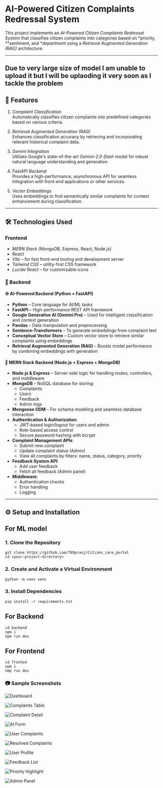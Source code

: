 # AI-Powered Citizen Complaints Redressal System

This project implements an *AI-Powered Citizen Complaints Redressal System* that classifies citizen complaints into categories based on *priority, **sentiment, and **department* using a *Retrieval Augmented Generation (RAG)* architecture.

---

## Due to very large size of model I am unable to upload it but I will be uplaoding it very soon as I tackle the problem

## 🚀 Features

1. *Complaint Classification*  
   Automatically classifies citizen complaints into predefined categories based on various criteria.

2. *Retrieval Augmented Generation (RAG)*  
   Enhances classification accuracy by retrieving and incorporating relevant historical complaint data.

3. *Gemini Integration*  
   Utilizes Google's state-of-the-art *Gemini-2.0-flash* model for robust natural language understanding and generation.

4. *FastAPI Backend*  
   Provides a high-performance, asynchronous API for seamless integration with front-end applications or other services.

5. *Vector Embeddings*  
   Uses embeddings to find semantically similar complaints for context enhancement during classification.

---

## 🛠️ Technologies Used

### Frontend
- *MERN Stack* (MongoDB, Express, React, Node.js)
- *React*
- *Vite* – for fast front-end tooling and development server
- *Tailwind CSS* – utility-first CSS framework
- *Lucide React* – for customizable icons

### 🧠 Backend

#### ⚙️ AI-Powered Backend (Python + FastAPI)
- **Python** – Core language for AI/ML tasks
- **FastAPI** – High-performance REST API framework
- **Google Generative AI (Gemini Pro)** – Used for intelligent classification and context generation
- **Pandas** – Data manipulation and preprocessing
- **Sentence-Transformers** – To generate embeddings from complaint text
- **Conceptual Vector Store** – Custom vector store to retrieve similar complaints using embeddings
- **Retrieval Augmented Generation (RAG)** – Boosts model performance by combining embeddings with generation

#### 🔐 MERN Stack Backend (Node.js + Express + MongoDB)
- **Node.js & Express** – Server-side logic for handling routes, controllers, and middleware
- **MongoDB** – NoSQL database for storing:
  - Complaints
  - Users
  - Feedback
  - Admin logs
- **Mongoose ODM** – For schema modeling and seamless database interaction
- **Authentication & Authorization**:
  - JWT-based login/logout for users and admin
  - Role-based access control
  - Secure password hashing with bcrypt
- **Complaint Management APIs**:
  - Submit new complaint
  - Update complaint status (Admin)
  - View all complaints by filters: name, status, category, priority
- **Feedback System API**:
  - Add user feedback
  - Fetch all feedback (Admin panel)
- **Middleware**:
  - Authentication checks
  - Error handling
  - Logging


---

## ⚙️ Setup and Installation
## For ML model
### 1. Clone the Repository
```
git clone https://github.com/789pranj/Citizen_care_portal
cd <your-project-directory>
```


### 2. Create and Activate a Virtual Environment
```
python -m venv venv
```

### 3. Install Dependencies
```
pip install -r requirements.txt
```

## For Backend
```
cd backend 
npm i 
npm run dev
```

## For Frontend
```
cd fronted
npm i
nmp run dev
```

### 📷 Sample Screenshots
![Dashboard](https://res.cloudinary.com/duxeqhtxe/image/upload/w_1000,ar_16:9,c_fill,g_auto,e_sharpen/v1749597605/WhatsApp_Image_2025-06-11_at_4.46.56_AM_ujjs6i.jpg)

![Complaints Table](https://res.cloudinary.com/duxeqhtxe/image/upload/w_1000,ar_16:9,c_fill,g_auto,e_sharpen/v1749597605/WhatsApp_Image_2025-06-11_at_4.47.14_AM_aht8du.jpg)

![Complaint Detail](https://res.cloudinary.com/duxeqhtxe/image/upload/w_1000,ar_16:9,c_fill,g_auto,e_sharpen/v1749597605/WhatsApp_Image_2025-06-11_at_4.47.14_AM_1_umjyau.jpg)

![AI Form](https://res.cloudinary.com/duxeqhtxe/image/upload/w_1000,ar_16:9,c_fill,g_auto,e_sharpen/v1749597605/WhatsApp_Image_2025-06-11_at_4.44.30_AM_xnujoj.jpg)

![User Complaints](https://res.cloudinary.com/duxeqhtxe/image/upload/w_1000,ar_16:9,c_fill,g_auto,e_sharpen/v1749597605/WhatsApp_Image_2025-06-11_at_4.43.56_AM_wohqrk.jpg)

![Resolved Complaints](https://res.cloudinary.com/duxeqhtxe/image/upload/w_1000,ar_16:9,c_fill,g_auto,e_sharpen/v1749597604/WhatsApp_Image_2025-06-11_at_4.45.14_AM_u91vjq.jpg)

![User Profile](https://res.cloudinary.com/duxeqhtxe/image/upload/w_1000,ar_16:9,c_fill,g_auto,e_sharpen/v1749597604/WhatsApp_Image_2025-06-11_at_4.45.38_AM_xfwlta.jpg)

![Feedback List](https://res.cloudinary.com/duxeqhtxe/image/upload/w_1000,ar_16:9,c_fill,g_auto,e_sharpen/v1749597604/WhatsApp_Image_2025-06-11_at_4.46.11_AM_hiaohy.jpg)

![Priority Highlight](https://res.cloudinary.com/duxeqhtxe/image/upload/w_1000,ar_16:9,c_fill,g_auto,e_sharpen/v1749597604/WhatsApp_Image_2025-06-11_at_4.45.56_AM_opj2nx.jpg)

![Admin Panel](https://res.cloudinary.com/duxeqhtxe/image/upload/w_1000,ar_16:9,c_fill,g_auto,e_sharpen/v1749597604/WhatsApp_Image_2025-06-11_at_4.46.42_AM_qgwqy7.jpg)
